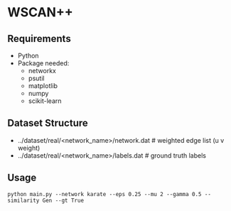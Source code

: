 # WSCAN++

## Requirements
- Python
- Package needed:
  - networkx  
  - psutil  
  - matplotlib  
  - numpy  
  - scikit-learn 

## Dataset Structure
- ../dataset/real/<network_name>/network.dat   # weighted edge list (u v weight)
- ../dataset/real/<network_name>/labels.dat    # ground truth labels

## Usage
```
python main.py --network karate --eps 0.25 --mu 2 --gamma 0.5 --similarity Gen --gt True
```